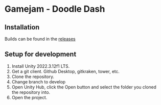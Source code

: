 # Gamejam - Doodle Dash
## Installation
Builds can be found in the [releases](https://github.com/johannesfknudsen/gamejam-doodledash/releases/latest)
## Setup for development

1. Install Unity 2022.3.12f1 LTS.
2. Get a git client. Github Desktop, gitkraken, tower, etc.
3. Clone the repository.
4. Change branch to develop
5. Open Unity Hub, click the Open button and select the folder you cloned the repository into.
6. Open the project.
